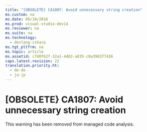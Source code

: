 ```yaml
---
title: "[OBSOLETE} CA1807: Avoid unnecessary string creation"
ms.custom: na
ms.date: 09/18/2016
ms.prod: visual-studio-dev14
ms.reviewer: na
ms.suite: na
ms.technology: 
  - devlang-csharp
ms.tgt_pltfrm: na
ms.topic: article
ms.assetid: c7d0f62f-32a1-4d63-a835-c0a398377436
caps.latest.revision: 22
translation.priority.ht: 
  - de-de
  - ja-jp
---
```

# [OBSOLETE} CA1807: Avoid unnecessary string creation
This warning has been removed from managed code analysis.